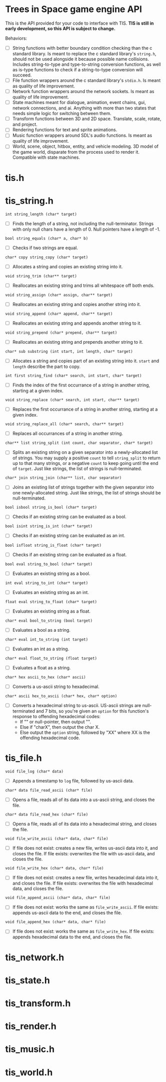 # Trees in Space game engine API

This is the API provided for your code to interface with TIS.
**TIS is still in early development, so this API is subject to change.**

Behaviors:
- [ ] String functions with better boundary condition checking than the c 
standard library. Is meant to replace the c standard library's `string.h`, 
should not be used alongside it because possible name collisions. Includes 
string-to-type and type-to-string conversion functions, as well as is-type
functions to check if a string-to-type conversion will succeed.
- [ ] File function wrappers around the c standard library's `stdio.h`.
Is meant as quality of life improvement.
- [ ] Network function wrappers around the network sockets. Is meant as quality 
of life improvement.
- [ ] State machines meant for dialogue, animation, event chains, gui, network 
connections, and ai. Anything with more than two states that needs simple logic 
for switching between them.
- [ ] Transform functions between 3D and 2D space. Translate, scale, rotate, 
and project.
- [ ] Rendering functions for text and sprite animations.
- [ ] Music function wrappers around SDL's audio functions. Is meant as quality 
of life improvement.
- [ ] World, scene, object, hitbox, entity, and vehicle modeling. 3D model of 
the game world, disparate from the process used to render it. Compatible with
state machines.

# tis.h

# tis_string.h

`int string_length (char* target)`
- [ ] Finds the length of a string, not including the null-terminator. Strings 
with only null chars have a length of 0. Null pointers have a length of -1.

`bool string_equals (char* a, char* b)`
- [ ] Checks if two strings are equal.

`char* copy string_copy (char* target)`
- [ ] Allocates a string and copies an existing string into it.

`void string_trim (char** target)`
- [ ] Reallocates an existing string and trims all whitespace off both ends.

`void string_assign (char* assign, char** target)`
- [ ] Reallocates an existing string and copies another string into it.

`void string_append (char* append, char** target)`
- [ ] Reallocates an existing string and appends another string to it.

`void string_prepend (char* prepend, char** target)`
- [ ] Reallocates an existing string and prepends another string to it.

`char* sub substring (int start, int length, char* target)`
- [ ] Allocates a string and copies part of an existing string into it. `start` 
and `length` describe the part to copy.

`int first string_find (char* search, int start, char* target)`
- [ ] Finds the index of the first occurrance of a string in another string, 
starting at a given index.

`void string_replace (char* search, int start, char** target)`
- [ ] Replaces the first occurrance of a string in another string, starting at 
a given index.

`void string_replace_all (char* search, char** target)`
- [ ] Replaces all occurrances of a string in another string.

`char** list string_split (int count, char separator, char* target)`
- [ ] Splits an existing string on a given separator into a newly-allocated 
list of strings. You may supply a positive `count` to tell `string_split` to 
return up to that many strings, or a negative `count` to keep going until the 
end of `target`. Just like strings, the list of strings is null-terminated.

`char* join string_join (char** list, char separator)`
- [ ] Joins an existing list of strings together with the given separator into 
one newly-allocated string. Just like strings, the list of strings should be 
null-terminated.

`bool isbool string_is_bool (char* target)`
- [ ] Checks if an existing string can be evaluated as a bool.

`bool isint string_is_int (char* target)`
- [ ] Checks if an existing string can be evaluated as an int.

`bool isfloat string_is_float (char* target)`
- [ ] Checks if an existing string can be evaluated as a float.

`bool eval string_to_bool (char* target)`
- [ ] Evaluates an existing string as a bool.

`int eval string_to_int (char* target)`
- [ ] Evaluates an existing string as an int.

`float eval string_to_float (char* target)`
- [ ] Evaluates an existing string as a float.

`char* eval bool_to_string (bool target)`
- [ ] Evaluates a bool as a string.

`char* eval int_to_string (int target)`
- [ ] Evaluates an int as a string.

`char* eval float_to_string (float target)`
- [ ] Evaluates a float as a string.

`char* hex ascii_to_hex (char* ascii)`
- [ ] Converts a us-ascii string to hexadecimal.

`char* ascii hex_to_ascii (char* hex, char* option)`
- [ ] Converts a hexadecimal string to us-ascii. US-ascii strings are 
null-terminated and 7 bits, so you're given an `option` for this function's 
response to offending hexadecimal codes:
	- If "" or null-pointer, then output "".
	- Else if "charX", then output the char X.
	- Else output the `option` string, followed by "XX" where XX is the 
	offending hexadecimal code.

# tis_file.h

`void file_log (char* data)`
- [ ] Appends a timestamp to `log` file, followed by us-ascii data.

`char* data file_read_ascii (char* file)`
- [ ] Opens a file, reads all of its data into a us-ascii string, and closes 
the file.

`char* data file_read_hex (char* file)`
- [ ] Opens a file, reads all of its data into a hexadecimal string, and closes 
the file.

`void file_write_ascii (char* data, char* file)`
- [ ] If file does not exist: creates a new file, writes us-ascii data into 
it, and closes the file. If file exists: overwrites the file with us-ascii 
data, and closes the file.

`void file_write_hex (char* data, char* file)`
- [ ] If file does not exist: creates a new file, writes hexadecimal data into 
it, and closes the file. If file exists: overwrites the file with hexadecimal 
data, and closes the file.

`void file_append_ascii (char* data, char* file)`
- [ ] If file does not exist: works the same as `file_write_ascii`. If file 
exists: appends us-ascii data to the end, and closes the file.

`void file_append_hex (char* data, char* file)`
- [ ] If file does not exist: works the same as `file_write_hex`. If file 
exists: appends hexadecimal data to the end, and closes the file.

# tis_network.h

# tis_state.h

# tis_transform.h

# tis_render.h

# tis_music.h

# tis_world.h



